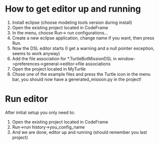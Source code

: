 # How to get editor up and running
1. Install eclipse (choose modeling tools version during install)
2. Open the existing project located in CodeFrame
3. In the menu, choose Run-> run configurations...
4. Create a new eclipse application, change name if you want, then press Run.
5. Now the DSL editor starts (I get a warning and a null pointer exception, seems to work anyway)
6. Add the file association for *.TurtleBotMissionDSL in window->preferences->general->editor->file associations
7. Open the project located in MyTurtle
8. Chose one of the example files and press the Turtle icon in the menu bar, you should now have a generated_mission.py in the project!


# Run editor
After initial setup you only need to:
1. Open the existing project located in CodeFrame
2. Run->run history->you_config_name
3. And we are done, editor up and running (should remember you last project)
